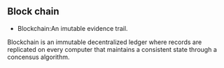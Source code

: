 ## Block chain

* Blockchain:An imutable evidence trail.

Blockchain is an immutable decentralized ledger where records are replicated on every computer that maintains a consistent state through a concensus algorithm.

